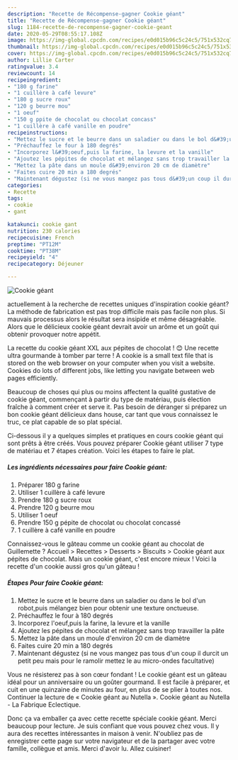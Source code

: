 ```yaml
---
description: "Recette de Récompense-gagner Cookie géant"
title: "Recette de Récompense-gagner Cookie géant"
slug: 1184-recette-de-recompense-gagner-cookie-geant
date: 2020-05-29T08:55:17.108Z
image: https://img-global.cpcdn.com/recipes/e0d015b96c5c24c5/751x532cq70/cookie-geant-photo-principale-de-la-recette.jpg
thumbnail: https://img-global.cpcdn.com/recipes/e0d015b96c5c24c5/751x532cq70/cookie-geant-photo-principale-de-la-recette.jpg
cover: https://img-global.cpcdn.com/recipes/e0d015b96c5c24c5/751x532cq70/cookie-geant-photo-principale-de-la-recette.jpg
author: Lillie Carter
ratingvalue: 3.4
reviewcount: 14
recipeingredient:
- "180 g farine"
- "1 cuillère à café levure"
- "180 g sucre roux"
- "120 g beurre mou"
- "1 oeuf"
- "150 g ppite de chocolat ou chocolat concass"
- "1 cuillère à café vanille en poudre"
recipeinstructions:
- "Mettez le sucre et le beurre dans un saladier ou dans le bol d&#39;un robot,puis mélangez bien pour obtenir une texture onctueuse."
- "Préchauffez le four à 180 degrés"
- "Incorporez l&#39;oeuf,puis la farine, la levure et la vanille"
- "Ajoutez les pépites de chocolat et mélangez sans trop travailler la pâte"
- "Mettez la pâte dans un moule d&#39;environ 20 cm de diamètre"
- "Faites cuire 20 min a 180 degrés"
- "Maintenant dégustez (si ne vous mangez pas tous d&#39;un coup il durcit un petit peu mais pour le ramolir mettez le au micro-ondes facultative)"
categories:
- Recette
tags:
- cookie
- gant

katakunci: cookie gant 
nutrition: 230 calories
recipecuisine: French
preptime: "PT12M"
cooktime: "PT38M"
recipeyield: "4"
recipecategory: Déjeuner

---
```



![Cookie géant](https://img-global.cpcdn.com/recipes/e0d015b96c5c24c5/751x532cq70/cookie-geant-photo-principale-de-la-recette.jpg)

actuellement à la recherche de recettes uniques d'inspiration cookie géant? La méthode de fabrication est pas trop difficile mais pas facile non plus. Si mauvais processus alors le résultat sera insipide et même désagréable. Alors que le délicieux cookie géant devrait avoir un arôme et un goût qui obtenir provoquer notre appétit.

La recette du cookie géant XXL aux pépites de chocolat ! 😊 Une recette ultra gourmande à tomber par terre ! A cookie is a small text file that is stored on the web browser on your computer when you visit a website. Cookies do lots of different jobs, like letting you navigate between web pages efficiently.

Beaucoup de choses qui plus ou moins affectent la qualité gustative de cookie géant, commençant à partir du type de matériau, puis élection fraîche à comment créer et serve it. Pas besoin de déranger si préparez un bon cookie géant délicieux dans house, car tant que vous connaissez le truc, ce plat capable de so plat spécial.


Ci-dessous il y a quelques simples et pratiques en cours cookie géant qui sont prêts à être créés. Vous pouvez préparer Cookie géant utiliser 7 type de matériau et 7 étapes création. Voici les étapes to faire le plat.

<!--inarticleads1-->

##### Les ingrédients nécessaires pour faire Cookie géant:

1. Préparer 180 g farine
1. Utiliser 1 cuillère à café levure
1. Prendre 180 g sucre roux
1. Prendre 120 g beurre mou
1. Utiliser 1 oeuf
1. Prendre 150 g pépite de chocolat ou chocolat concassé
1.  1 cuillère à café vanille en poudre


Connaissez-vous le gâteau comme un cookie géant au chocolat de Guillemette ? Accueil &gt; Recettes &gt; Desserts &gt; Biscuits &gt; Cookie géant aux pépites de chocolat. Mais un cookie géant, c&#39;est encore mieux ! Voici la recette d&#39;un cookie aussi gros qu&#39;un gâteau ! 

<!--inarticleads2-->

##### Étapes Pour faire Cookie géant:

1. Mettez le sucre et le beurre dans un saladier ou dans le bol d&#39;un robot,puis mélangez bien pour obtenir une texture onctueuse.
1. Préchauffez le four à 180 degrés
1. Incorporez l&#39;oeuf,puis la farine, la levure et la vanille
1. Ajoutez les pépites de chocolat et mélangez sans trop travailler la pâte
1. Mettez la pâte dans un moule d&#39;environ 20 cm de diamètre
1. Faites cuire 20 min a 180 degrés
1. Maintenant dégustez (si ne vous mangez pas tous d&#39;un coup il durcit un petit peu mais pour le ramolir mettez le au micro-ondes facultative)


Vous ne résisterez pas à son cœur fondant ! Le cookie géant est un gâteau idéal pour un anniversaire ou un goûter gourmand. Il est facile à préparer, et cuit en une quinzaine de minutes au four, en plus de se plier à toutes nos. Continuer la lecture de « Cookie géant au Nutella ». Cookie géant au Nutella - La Fabrique Eclectique. 


Donc ça va emballer ça avec cette recette spéciale cookie géant. Merci beaucoup pour lecture. Je suis confiant que vous pouvez chez vous. Il y aura des recettes  intéressantes in maison à venir. N'oubliez pas de enregistrer cette page sur votre navigateur et de la partager avec votre famille, collègue et amis. Merci d'avoir lu. Allez cuisiner!
